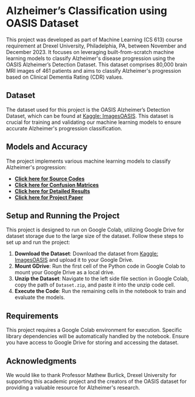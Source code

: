 # Alzheimer’s Classification using OASIS Dataset

This project was developed as part of Machine Learning (CS 613) course requirement at Drexel University, Philadelphia, PA, between November and December 2023. It focuses on leveraging built-from-scratch machine learning models to classify Alzheimer's disease progression using the OASIS Alzheimer’s Detection Dataset. This dataset comprises 80,000 brain MRI images of 461 patients and aims to classify Alzheimer's progression based on Clinical Dementia Rating (CDR) values.

## Dataset

The dataset used for this project is the OASIS Alzheimer’s Detection Dataset, which can be found at [Kaggle: ImagesOASIS](https://www.kaggle.com/datasets/ninadaithal/imagesoasis). This dataset is crucial for training and validating our machine learning models to ensure accurate Alzheimer's progression classification.

## Models and Accuracy

The project implements various machine learning models to classify Alzheimer's progression:

- [**Click here for Source Codes**](https://github.com/invcble/Alzheimer-s-Classification-using-OASIS-Dataset/tree/c3b38a183a95d75954925389a3b73099e85a1fa1/Python%20source%20codes)
- [**Click here for Confusion Matrices**](https://github.com/invcble/Alzheimer-s-Classification-using-OASIS-Dataset/tree/c3b38a183a95d75954925389a3b73099e85a1fa1/Confusion%20Matrix)
- [**Click here for Detailed Results**](https://github.com/invcble/Alzheimer-s-Classification-using-OASIS-Dataset/blob/6a36a896b1e88f9f232883aab4faa0174e0fd1ee/RESULTS.txt)
- [**Click here for Project Paper**](https://github.com/invcble/Alzheimer-s-Classification-using-OASIS-Dataset/blob/c3b38a183a95d75954925389a3b73099e85a1fa1/Final_Project_Paper_CS_613.pdf)


## Setup and Running the Project

This project is designed to run on Google Colab, utilizing Google Drive for dataset storage due to the large size of the dataset. Follow these steps to set up and run the project:

1. **Download the Dataset**: Download the dataset from [Kaggle: ImagesOASIS](https://www.kaggle.com/datasets/ninadaithal/imagesoasis) and upload it to your Google Drive.
2. **Mount GDrive**: Run the first cell of the Python code in Google Colab to mount your Google Drive as a local drive.
3. **Unzip the Dataset**: Navigate to the left side file section in Google Colab, copy the path of `Dataset.zip`, and paste it into the unzip code cell.
4. **Execute the Code**: Run the remaining cells in the notebook to train and evaluate the models.

## Requirements

This project requires a Google Colab environment for execution. Specific library dependencies will be automatically handled by the notebook. Ensure you have access to Google Drive for storing and accessing the dataset.

## Acknowledgments

We would like to thank Professor Mathew Burlick, Drexel University for supporting this academic project and the creators of the OASIS dataset for providing a valuable resource for Alzheimer's research.
